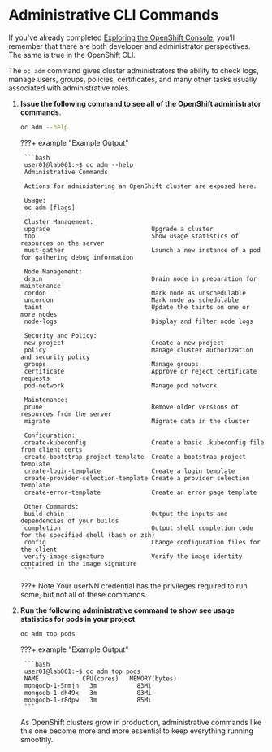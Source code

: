 # Administrative CLI Commands

If you’ve already completed [Exploring the OpenShift Console](../lab001/lab001-1.md), you’ll remember that there are both developer and administrator perspectives. The same is true in the OpenShift CLI. 

The `oc adm` command gives cluster administrators the ability to check logs, manage users, groups, policies, certificates, and many other tasks usually associated with administrative roles.

1. **Issue the following command to see all of the OpenShift administrator commands**.

    ```bash
    oc adm --help
    ```

    ???+ example "Example Output"

        ```bash
        user01@lab061:~$ oc adm --help
        Administrative Commands

        Actions for administering an OpenShift cluster are exposed here.

        Usage:
        oc adm [flags]

        Cluster Management:
        upgrade                            Upgrade a cluster
        top                                Show usage statistics of resources on the server
        must-gather                        Launch a new instance of a pod for gathering debug information

        Node Management:
        drain                              Drain node in preparation for maintenance
        cordon                             Mark node as unschedulable
        uncordon                           Mark node as schedulable
        taint                              Update the taints on one or more nodes
        node-logs                          Display and filter node logs

        Security and Policy:
        new-project                        Create a new project
        policy                             Manage cluster authorization and security policy
        groups                             Manage groups
        certificate                        Approve or reject certificate requests
        pod-network                        Manage pod network

        Maintenance:
        prune                              Remove older versions of resources from the server
        migrate                            Migrate data in the cluster

        Configuration:
        create-kubeconfig                  Create a basic .kubeconfig file from client certs
        create-bootstrap-project-template  Create a bootstrap project template
        create-login-template              Create a login template
        create-provider-selection-template Create a provider selection template
        create-error-template              Create an error page template

        Other Commands:
        build-chain                        Output the inputs and dependencies of your builds
        completion                         Output shell completion code for the specified shell (bash or zsh)
        config                             Change configuration files for the client
        verify-image-signature             Verify the image identity contained in the image signature
        ```

    ???+ Note
        Your userNN credential has the privileges required to run some, but not all of these commands.

1. **Run the following administrative command to show see usage statistics for pods in your project**.

    ```bash
    oc adm top pods
    ```

    ???+ example "Example Output"

        ```bash
        user01@lab061:~$ oc adm top pods
        NAME            CPU(cores)   MEMORY(bytes)   
        mongodb-1-5nmjn   3m           83Mi            
        mongodb-1-dh49x   3m           83Mi            
        mongodb-1-r8dpw   3m           85Mi
        ```

    As OpenShift clusters grow in production, administrative commands like this one become more and more essential to keep everything running smoothly.
